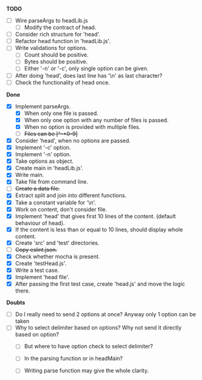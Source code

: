 **TODO**

- [ ] Wire parseArgs to headLib.js
  - [ ] Modify the contract of head.
- [ ] Consider rich structure for 'head'.
- [ ] Refactor head function in 'headLib.js'.
- [ ] Write validations for options.
  - [ ] Count should be positive.
  - [ ] Bytes should be positive.
  - [ ] Either '-n' or '-c', only single option can be given.
- [ ] After doing 'head', does last line has '\n' as last character?
- [ ] Check the functionality of head once.

**Done**

- [X] Implement parseArgs.
  - [x] When only one file is passed.
  - [x] When only one option with any number of files is passed.
  - [X] When no option is provided with multiple files.
  - [ ] ~~Files can be [^-*0-9]~~
- [x] Consider 'head', when no options are passed.
- [x] Implement '-c' option.
- [x] Implement '-n' option.
- [x] Take options as object.
- [x] Create main in 'headLib.js'.
- [x] Write main.
- [x] Take file from command line.
- [ ] ~~Create a data file.~~
- [x] Extract split and join into different functions.
- [x] Take a constant variable for '\n'.
- [x] Work on content, don't consider file.
- [x] Implement 'head' that gives first 10 lines of the content. (default behaviour of head).
- [x] If the content is less than or equal to 10 lines, should display whole content.
- [x] Create 'src' and 'test' directories.
- [ ] ~~Copy eslint.json.~~
- [x] Check whether mocha is present.
- [x] Create 'testHead.js'.
- [x] Write a test case.
- [x] Implement 'head file'.
- [x] After passing the first test case, create 'head.js' and move the logic there.

**Doubts**

- [ ] Do I really need to send 2 options at once? Anyway only 1 option can be taken
- [ ] Why to select delimiter based on options? Why not send it directly based on option?
  - [ ] But where to have option check to select delimiter? 
  - [ ] In the parsing function or in headMain?
  - [ ] Writing parse function may give the whole clarity.

